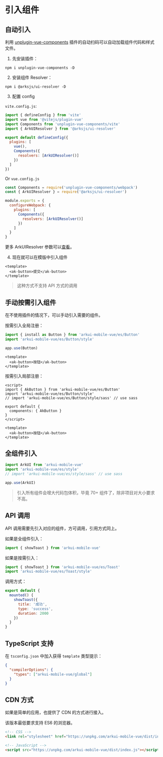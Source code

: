 # 引入组件

## 自动引入

利用 [unplugin-vue-components](https://github.com/antfu/unplugin-vue-components) 插件的自动扫码可以自动加载组件代码和样式文件。

1. 先安装插件：

```Shell
npm i unplugin-vue-components -D
```

2. 安装组件 Resolver：

```Shell
npm i @arksjs/ui-resolver -D
```

3. 配置 config

`vite.config.js`:

```JavaScript
import { defineConfig } from 'vite'
import vue from '@vitejs/plugin-vue'
import Components from 'unplugin-vue-components/vite'
import { ArkUIResolver } from '@arksjs/ui-resolver'

export default defineConfig({
  plugins: [
    vue(),
    Components({
      resolvers: [ArkUIResolver()]
    })
  ]
})
```

Or `vue.config.js`

```JavaScript
const Components = require('unplugin-vue-components/webpack')
const { ArkUIResolver } = require('@arksjs/ui-resolver')

module.exports = {
  configureWebpack: {
    plugins: [
      Components({
        resolvers: [ArkUIResolver()]
      })
    ]
  }
}
```

更多 ArkUIResolver 参数可以[查看](https://github.com/arksjs/arkui-mobile-vue/tree/main/packages/arkui-mobile-vue-resolver)。

4. 现在就可以在模版中引入组件

```Vue
<template>
  <ak-button>提交</ak-button>
</template>
```

> 这种方式不支持 API 方式的调用

## 手动按需引入组件

在不使用插件的情况下，可以手动引入需要的组件。

按需引入全局注册：

```JavaScript
import { install as Button } from 'arkui-mobile-vue/es/Button'
import 'arkui-mobile-vue/es/Button/style'

app.use(Button)
```

```Vue
<template>
  <ak-button>按钮</ak-button>
</template>
```

按需引入局部注册：

```Vue
<script>
import { AkButton } from 'arkui-mobile-vue/es/Button'
import 'arkui-mobile-vue/es/Button/style'
// import 'arkui-mobile-vue/es/Button/style/sass' // use sass

export default {
  components: { AkButton }
}
</script>

<template>
  <ak-button>按钮</ak-button>
</template>
```

## 全组件引入

```JavaScript
import ArkUI from 'arkui-mobile-vue'
import 'arkui-mobile-vue/es/style'
// import 'arkui-mobile-vue/es/style/sass' // use sass

app.use(ArkUI)
```

> 引入所有组件会增大代码包体积，毕竟 70+ 组件了，除非项目对大小要求不高。

## API 调用

API 调用需要先引入对应的组件，方可调用，引用方式同上。

如果是全组件引入：

```JavaScript
import { showToast } from 'arkui-mobile-vue'
```

如果是按需引入：

```JavaScript
import { showToast } from 'arkui-mobile-vue/es/Toast'
import 'arkui-mobile-vue/es/Toast/style'
```

调用方式：

```JavaScript
export default {
  mounted() {
    showToast({
      title: '成功',
      type: 'success',
      duration: 2000
    })
  }
}
```

## TypeScript 支持

在 `tsconfig.json` 中加入获得 `template` 类型提示：

```JSON
{
  "compilerOptions": {
    "types": ["arkui-mobile-vue/global"]
  }
}
```

## CDN 方式

如果是简单的应用，也提供了 CDN 的方式进行接入。

该版本最低要求支持 ES6 的浏览器。

```HTML
<!-- CSS -->
<link rel="stylesheet" href="https://unpkg.com/arkui-mobile-vue/dist/index.css" />

<!-- JavaScript -->
<script src="https://unpkg.com/arkui-mobile-vue/dist/index.js"></script>
```
